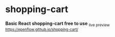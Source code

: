# shopping-cart
**Basic React shopping-cart free to use**
<sub>
  live preview https://epenflow.github.io/shopping-cart/
</sub>
